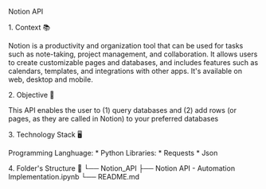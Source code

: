 Notion API

1\. Context 📚

Notion is a productivity and organization tool that can be used for
tasks such as note-taking, project management, and collaboration. It
allows users to create customizable pages and databases, and includes
features such as calendars, templates, and integrations with other apps.
It\'s available on web, desktop and mobile.

2\. Objective 🎯

This API enables the user to (1) query databases and (2) add rows (or
pages, as they are called in Notion) to your preferred databases

3\. Technology Stack 🖥️

Programming Langhuage: \* Python Libraries: \* Requests \* Json

4\. Folder\'s Structure 📂 └── Notion_API ├── Notion API - Automation
Implementation.ipynb └── README.md
